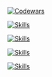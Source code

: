 <!-- github.com/anuraghazra/github-readme-stats
[![GitHub Stats](https://github-readme-stats-elfein7night.vercel.app/api?username=el-f&count_private=true&show_icons=true&include_all_commits=true&hide_rank=false&theme=github_dark)](https://github.com/el-f?tab=repositories)
 -->
  <!--
  [![Top Langs](https://github-readme-stats.vercel.app/api/top-langs/?username=el-f&layout=compact&hide=jupyter%20notebook+&langs_count=10&theme=github_dark)](https://github.com/el-f?tab=repositories)
   -->
   
  [![Codewars](https://www.codewars.com/users/el-f/badges/large)](https://www.codewars.com/users/el-f/stats)
  
  [![Skills](https://skills.syvixor.com/api/icons?i=java,python,js,ts,kotlin,c,html,css,regex)](#)

  [![Skills](https://skills.syvixor.com/api/icons?i=spring,nestjs,express,nodejs,react,angular,hibernate,materialui,emotion,jotai,zustand,reactquery,vite&perline=9)](#)

  [![Skills](https://skills.syvixor.com/api/icons?i=mongo,postgresql,mysql,redis)](#)

  [![Skills](https://skills.syvixor.com/api/icons?i=linux,bash,git,docker,kubernetes,cloudflare,aws,kafka,maven,postman,firebase,grafana,obsidian&perline=9)](#)


<!--START_SECTION:activity-->
<!--END_SECTION:activity-->
